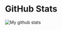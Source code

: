 # GitHub Stats
![My github stats](https://github-readme-stats.vercel.app/api?username=oddcc&count_private=true&show_icons=true)
